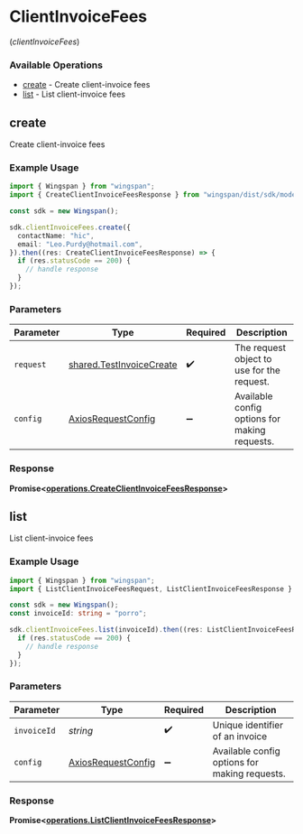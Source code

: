 # ClientInvoiceFees
(*clientInvoiceFees*)

### Available Operations

* [create](#create) - Create client-invoice fees
* [list](#list) - List client-invoice fees

## create

Create client-invoice fees

### Example Usage

```typescript
import { Wingspan } from "wingspan";
import { CreateClientInvoiceFeesResponse } from "wingspan/dist/sdk/models/operations";

const sdk = new Wingspan();

sdk.clientInvoiceFees.create({
  contactName: "hic",
  email: "Leo.Purdy@hotmail.com",
}).then((res: CreateClientInvoiceFeesResponse) => {
  if (res.statusCode == 200) {
    // handle response
  }
});
```

### Parameters

| Parameter                                                            | Type                                                                 | Required                                                             | Description                                                          |
| -------------------------------------------------------------------- | -------------------------------------------------------------------- | -------------------------------------------------------------------- | -------------------------------------------------------------------- |
| `request`                                                            | [shared.TestInvoiceCreate](../../models/shared/testinvoicecreate.md) | :heavy_check_mark:                                                   | The request object to use for the request.                           |
| `config`                                                             | [AxiosRequestConfig](https://axios-http.com/docs/req_config)         | :heavy_minus_sign:                                                   | Available config options for making requests.                        |


### Response

**Promise<[operations.CreateClientInvoiceFeesResponse](../../models/operations/createclientinvoicefeesresponse.md)>**


## list

List client-invoice fees

### Example Usage

```typescript
import { Wingspan } from "wingspan";
import { ListClientInvoiceFeesRequest, ListClientInvoiceFeesResponse } from "wingspan/dist/sdk/models/operations";

const sdk = new Wingspan();
const invoiceId: string = "porro";

sdk.clientInvoiceFees.list(invoiceId).then((res: ListClientInvoiceFeesResponse) => {
  if (res.statusCode == 200) {
    // handle response
  }
});
```

### Parameters

| Parameter                                                    | Type                                                         | Required                                                     | Description                                                  |
| ------------------------------------------------------------ | ------------------------------------------------------------ | ------------------------------------------------------------ | ------------------------------------------------------------ |
| `invoiceId`                                                  | *string*                                                     | :heavy_check_mark:                                           | Unique identifier of an invoice                              |
| `config`                                                     | [AxiosRequestConfig](https://axios-http.com/docs/req_config) | :heavy_minus_sign:                                           | Available config options for making requests.                |


### Response

**Promise<[operations.ListClientInvoiceFeesResponse](../../models/operations/listclientinvoicefeesresponse.md)>**

